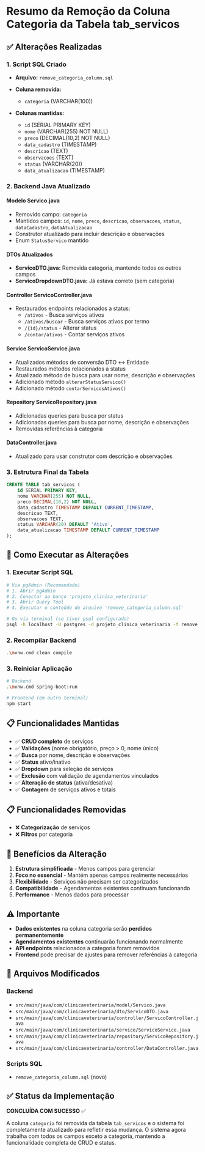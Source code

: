 # Resumo da Remoção da Coluna Categoria da Tabela tab_servicos

## ✅ Alterações Realizadas

### 1. **Script SQL Criado**
- **Arquivo:** `remove_categoria_column.sql`
- **Coluna removida:**
  - `categoria` (VARCHAR(100))

- **Colunas mantidas:**
  - `id` (SERIAL PRIMARY KEY)
  - `nome` (VARCHAR(255) NOT NULL)
  - `preco` (DECIMAL(10,2) NOT NULL)
  - `data_cadastro` (TIMESTAMP)
  - `descricao` (TEXT)
  - `observacoes` (TEXT)
  - `status` (VARCHAR(20))
  - `data_atualizacao` (TIMESTAMP)

### 2. **Backend Java Atualizado**

#### **Modelo Servico.java**
- Removido campo: `categoria`
- Mantidos campos: `id`, `nome`, `preco`, `descricao`, `observacoes`, `status`, `dataCadastro`, `dataAtualizacao`
- Construtor atualizado para incluir descrição e observações
- Enum `StatusServico` mantido

#### **DTOs Atualizados**
- **ServicoDTO.java:** Removida categoria, mantendo todos os outros campos
- **ServicoDropdownDTO.java:** Já estava correto (sem categoria)

#### **Controller ServicoController.java**
- Restaurados endpoints relacionados a status:
  - `/ativos` - Busca serviços ativos
  - `/ativos/buscar` - Busca serviços ativos por termo
  - `/{id}/status` - Alterar status
  - `/contar/ativos` - Contar serviços ativos

#### **Service ServicoService.java**
- Atualizados métodos de conversão DTO ↔ Entidade
- Restaurados métodos relacionados a status
- Atualizado método de busca para usar nome, descrição e observações
- Adicionado método `alterarStatusServico()`
- Adicionado método `contarServicosAtivos()`

#### **Repository ServicoRepository.java**
- Adicionadas queries para busca por status
- Adicionadas queries para busca por nome, descrição e observações
- Removidas referências à categoria

#### **DataController.java**
- Atualizado para usar construtor com descrição e observações

### 3. **Estrutura Final da Tabela**

```sql
CREATE TABLE tab_servicos (
    id SERIAL PRIMARY KEY,
    nome VARCHAR(255) NOT NULL,
    preco DECIMAL(10,2) NOT NULL,
    data_cadastro TIMESTAMP DEFAULT CURRENT_TIMESTAMP,
    descricao TEXT,
    observacoes TEXT,
    status VARCHAR(20) DEFAULT 'Ativo',
    data_atualizacao TIMESTAMP DEFAULT CURRENT_TIMESTAMP
);
```

## 🚀 Como Executar as Alterações

### 1. **Executar Script SQL**
```bash
# Via pgAdmin (Recomendado)
# 1. Abrir pgAdmin
# 2. Conectar ao banco 'projeto_clinica_veterinaria'
# 3. Abrir Query Tool
# 4. Executar o conteúdo do arquivo 'remove_categoria_column.sql'

# Ou via terminal (se tiver psql configurado)
psql -h localhost -U postgres -d projeto_clinica_veterinaria -f remove_categoria_column.sql
```

### 2. **Recompilar Backend**
```bash
.\mvnw.cmd clean compile
```

### 3. **Reiniciar Aplicação**
```bash
# Backend
.\mvnw.cmd spring-boot:run

# Frontend (em outro terminal)
npm start
```

## 📋 Funcionalidades Mantidas

- ✅ **CRUD completo** de serviços
- ✅ **Validações** (nome obrigatório, preço > 0, nome único)
- ✅ **Busca** por nome, descrição e observações
- ✅ **Status** ativo/inativo
- ✅ **Dropdown** para seleção de serviços
- ✅ **Exclusão** com validação de agendamentos vinculados
- ✅ **Alteração de status** (ativa/desativa)
- ✅ **Contagem** de serviços ativos e totais

## 📋 Funcionalidades Removidas

- ❌ **Categorização** de serviços
- ❌ **Filtros** por categoria

## 🎯 Benefícios da Alteração

1. **Estrutura simplificada** - Menos campos para gerenciar
2. **Foco no essencial** - Mantém apenas campos realmente necessários
3. **Flexibilidade** - Serviços não precisam ser categorizados
4. **Compatibilidade** - Agendamentos existentes continuam funcionando
5. **Performance** - Menos dados para processar

## ⚠️ Importante

- **Dados existentes** na coluna categoria serão **perdidos permanentemente**
- **Agendamentos existentes** continuarão funcionando normalmente
- **API endpoints** relacionados a categoria foram removidos
- **Frontend** pode precisar de ajustes para remover referências à categoria

## 📁 Arquivos Modificados

### Backend
- `src/main/java/com/clinicaveterinaria/model/Servico.java`
- `src/main/java/com/clinicaveterinaria/dto/ServicoDTO.java`
- `src/main/java/com/clinicaveterinaria/controller/ServicoController.java`
- `src/main/java/com/clinicaveterinaria/service/ServicoService.java`
- `src/main/java/com/clinicaveterinaria/repository/ServicoRepository.java`
- `src/main/java/com/clinicaveterinaria/controller/DataController.java`

### Scripts SQL
- `remove_categoria_column.sql` (novo)

## ✅ Status da Implementação

**CONCLUÍDA COM SUCESSO** ✅

A coluna `categoria` foi removida da tabela `tab_servicos` e o sistema foi completamente atualizado para refletir essa mudança. O sistema agora trabalha com todos os campos exceto a categoria, mantendo a funcionalidade completa de CRUD e status.
